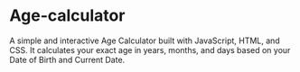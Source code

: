 # Age-calculator
A simple and interactive Age Calculator built with JavaScript, HTML, and CSS. It calculates your exact age in years, months, and days based on your Date of Birth and Current Date.
